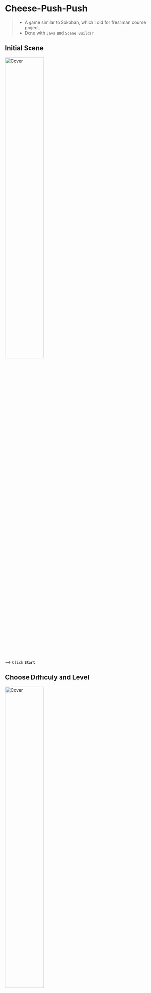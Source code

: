 # Cheese-Push-Push
> - A game similar to Sokoban, which I did for freshman course project. <br>
> - Done with `Java` and `Scene Builder`<br>
## Initial Scene <br>
<img src="https://github.com/hou47ee/Cheese-Push-Push/blob/main/cheese_push/1.jpg" alt="Cover" width="50%"/> <br>
--> `Click` **`Start`**<br>
## Choose Difficuly and Level <br>
<img src="https://github.com/hou47ee/Cheese-Push-Push/blob/main/cheese_push/2.jpg" alt="Cover" width="50%"/> <br>
--> `Click the` **`Bears`**<br>
<img src="https://github.com/hou47ee/Cheese-Push-Push/blob/main/cheese_push/3.jpg" alt="Cover" width="50%"/> <br>
--> `Click the` **`number of level`**<br>
> Easy: The maps are the easiest to be solved, and you will at least get 1 star even if you use a looooot of steps. <br>
> Gerneral: The maps are more difficult, and you will get zero star if you use more than a certain number of steps. <br>
> Hard: The maps are once more difficult, and there is a "Timer" added, if you can't solve it within the setting time, you lose. <br>
